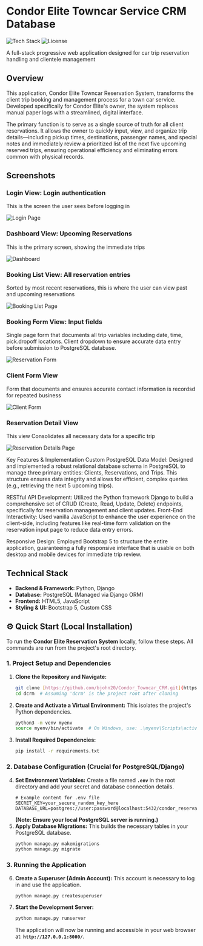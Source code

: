 # Condor Elite Towncar Service CRM Database

![Tech Stack](https://img.shields.io/badge/Stack-Python%2FPSQL-darkgreen?style=flat-square&logo=python&logoColor=white)
![License](https://img.shields.io/badge/License-MIT-yellow?style=flat-square)

A full-stack progressive web application designed for car trip reservation handling and clientele management

## Overview

This application, Condor Elite Towncar Reservation System, transforms the client trip booking and management process for a town car service. Developed specifically for Condor Elite's owner, the system replaces manual paper logs with a streamlined, digital interface.

The primary function is to serve as a single source of truth for all client reservations. It allows the owner to quickly input, view, and organize trip details—including pickup times, destinations, passenger names, and special notes and immediately review a prioritized list of the next five upcoming reserved trips, ensuring operational efficiency and eliminating errors common with physical records.

## Screenshots

### Login View: Login authentication

This is the screen the user sees before logging in

![Login Page](./assets/dashboard.JPEG)

### Dashboard View: Upcoming Reservations

This is the primary screen, showing the immediate trips

![Dashboard](./assets/dashboard.JPEG)

### Booking List View: All reservation entries

Sorted by most recent reservations, this is where the user can view past and upcoming reservations

![Booking List Page](./assets/reservations.PNG)

### Booking Form View: Input fields

Single page form that documents all trip variables including date, time, pick.dropoff locations. Client dropdown to ensure accurate data entry before submission to PostgreSQL database.

![Reservation Form](./assets/add_booking.JPEG)

### Client Form View

Form that documents and ensures accurate contact information is recordsd for repeated business

![Client Form](./assets/add_client.PNG)

### Reservation Detail View

This view Consolidates all necessary data for a specific trip

![Reservation Details Page](./assets/booking_details.PNG)

Key Features & Implementation
Custom PostgreSQL Data Model: Designed and implemented a robust relational database schema in PostgreSQL to manage three primary entities: Clients, Reservations, and Trips. This structure ensures data integrity and allows for efficient, complex queries (e.g., retrieving the next 5 upcoming trips).

RESTful API Development: Utilized the Python framework Django to build a comprehensive set of CRUD (Create, Read, Update, Delete) endpoints, specifically for reservation management and client updates.
Front-End Interactivity: Used vanilla JavaScript to enhance the user experience on the client-side, including features like real-time form validation on the reservation input page to reduce data entry errors.

Responsive Design: Employed Bootstrap 5 to structure the entire application, guaranteeing a fully responsive interface that is usable on both desktop and mobile devices for immediate trip review.

## Technical Stack

- **Backend & Framework:** Python, Django
- **Database:** PostgreSQL (Managed via Django ORM)
- **Frontend:** HTML5, JavaScript
- **Styling & UI:** Bootstrap 5, Custom CSS

## ⚙️ Quick Start (Local Installation)

To run the **Condor Elite Reservation System** locally, follow these steps. All commands are run from the project's root directory.

### 1. Project Setup and Dependencies

1.  **Clone the Repository and Navigate:**
    ```bash
    git clone [https://github.com/bjohn20/Condor_Towncar_CRM.git](https://github.com/bjohn20/Condor_Towncar_CRM.git)
    cd dcrm  # Assuming 'dcrm' is the project root after cloning
    ```
2.  **Create and Activate a Virtual Environment:** This isolates the project's Python dependencies.
    ```bash
    python3 -m venv myenv
    source myenv/bin/activate  # On Windows, use: .\myenv\Scripts\activate
    ```
3.  **Install Required Dependencies:**
    ```bash
    pip install -r requirements.txt
    ```

### 2. Database Configuration (Crucial for PostgreSQL/Django)

4.  **Set Environment Variables:** Create a file named **`.env`** in the root directory and add your secret and database connection details.
    ```
    # Example content for .env file
    SECRET_KEY=your_secure_random_key_here
    DATABASE_URL=postgres://user:password@localhost:5432/condor_reservations
    ```
    **(Note: Ensure your local PostgreSQL server is running.)**
5.  **Apply Database Migrations:** This builds the necessary tables in your PostgreSQL database.
    ```bash
    python manage.py makemigrations
    python manage.py migrate
    ```

### 3. Running the Application

6.  **Create a Superuser (Admin Account):** This account is necessary to log in and use the application.
    ```bash
    python manage.py createsuperuser
    ```
7.  **Start the Development Server:**
    ```bash
    python manage.py runserver
    ```
    The application will now be running and accessible in your web browser at: **`http://127.0.0.1:8000/`**.
